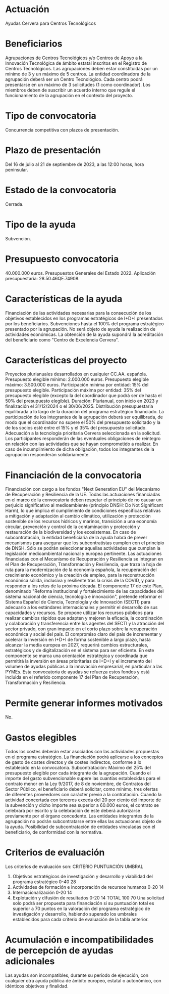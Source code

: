 # Actuación
Ayudas Cervera para Centros Tecnológicos

# Beneficiarios
Agrupaciones de Centros Tecnológicos y/o Centros de Apoyo a la Innovación Tecnológica de ámbito estatal inscritos en el Registro de Centros Tecnológicos.
Las agrupaciones deben estar constituidas por un mínimo de 3 y un máximo de 5 centros.
La entidad coordinadora de la agrupación deberá ser un Centro Tecnológico.
Cada centro podrá presentarse en un máximo de 3 solicitudes (1 como coordinador).
Los miembros deben de suscribir un acuerdo interno que regule el funcionamiento de la agrupación en el contexto del proyecto.

# Tipo de convocatoria
Concurrencia competitiva con plazos de presentación.

# Plazo de presentación
Del 16 de julio al 21 de septiembre de 2023, a las 12:00 horas, hora peninsular.

# Estado de la convocatoria
Cerrada.

# Tipo de la ayuda
Subvención.

# Presupuesto convocatoria
40.000.000 euros.
Presupuestos Generales del Estado 2022.
Aplicación presupuestaria: 28.50.46QE.74908.

# Características de la ayuda
Financiación de las actividades necesarias para la consecución de los objetivos establecidos en los programas estratégicos de I+D+I presentados por los beneficiarios.
Subvenciones hasta el 100% del programa estratégico presentado por la agrupación.
No será objeto de ayuda la realización de actividades económicas.
La obtención de la ayuda supondrá la acreditación del beneficiario como "Centro de Excelencia Cervera".

# Características del proyecto
Proyectos plurianuales desarrollados en cualquier CC.AA. española.
Presupuesto elegible mínimo: 2.000.000 euros.
Presupuesto elegible máximo: 3.500.000 euros.
Participación mínima por entidad: 15% del presupuesto elegible.
Participación máxima por entidad: 35% del presupuesto elegible (excepto la del coordinador que podrá ser de hasta el 50% del presupuesto elegible).
Duración: Plurianual, con inicio en 2023 y finalización el 31/12/2024 o el 30/06/2025.
Distribución presupuestaria equilibrada a lo largo de la duración del programa estratégico financiado.
La participación de los integrantes de la agrupación deberá ser equilibrada, de modo que el coordinador no supere el 50% del presupuesto solicitado y la de los socios esté entre el 15% y el 35% del presupuesto solicitado.
Adecuación a la tecnología prioritaria Cervera seleccionada en la solicitud.
Los participantes responderán de las eventuales obligaciones de reintegro en relación con las actividades que se hayan comprometido a realizar. En caso de incumplimiento de dicha obligación, todos los integrantes de la agrupación responderán solidariamente.

# Financiación de la convocatoria
Financiación con cargo a los fondos "Next Generation EU" del Mecanismo de Recuperación y Resiliencia de la UE.
Todas las actuaciones financiadas en el marco de la convocatoria deben respetar el principio de no causar un perjuicio significativo al medioambiente (principio DNSH: Do Not Significant Harm), lo que implica el cumplimiento de condiciones específicas relativas a mitigación y adaptación al cambio climático, utilización y protección sostenible de los recursos hídricos y marinos, transición a una economía circular, prevención y control de la contaminación y protección y restauración de la biodiversidad y los ecosistemas.
En caso de subcontratación, la entidad beneficiaria de la ayuda habrá de prever mecanismos para asegurar que los subcontratistas cumplen con el principio de DNSH.
Sólo se podrán seleccionar aquellas actividades que cumplan la legislación medioambiental nacional y europea pertinente.
Las actuaciones financiadas con el Mecanismo de Recuperación y Resiliencia se integran en el Plan de Recuperación, Transformación y Resiliencia, que traza la hoja de ruta para la modernización de la economía española, la recuperación del crecimiento económico y la creación de empleo, para la reconstrucción económica sólida, inclusiva y resiliente tras la crisis de la COVID, y para responder a los retos de la próxima década.
El componente 17 de este Plan, denominado "Reforma institucional y fortalecimiento de las capacidades del sistema nacional de ciencia, tecnología e innovación", pretende reformar el Sistema Español de Ciencia, Tecnología y de Innovación (SECTI) para adecuarlo a los estándares internacionales y permitir el desarrollo de sus capacidades y recursos. Se propone utilizar los recursos públicos para realizar cambios rápidos que adapten y mejoren la eficacia, la coordinación y colaboración y transferencia entre los agentes del SECTI y la atracción del sector privado, con gran impacto en el corto plazo sobre la recuperación económica y social del país. El compromiso claro del país de incrementar y acelerar la inversión en I+D+I de forma sostenible a largo plazo, hasta alcanzar la media europea en 2027, requerirá cambios estructurales, estratégicos y de digitalización en el sistema para ser eficiente. En este componente se marca una orientación estratégica y coordinada que permitirá la inversión en áreas prioritarias de I+D+I y el incremento del volumen de ayudas públicas a la innovación empresarial, en particular a las PYMEs.
Esta convocatoria de ayudas se refuerza estos fondos y está incluida en el referido componente 17 del Plan de Recuperación, Transformación y Resiliencia.

# Permite generar informes motivados
No.

# Gastos elegibles
Todos los costes deberán estar asociados con las actividades propuestas en el programa estratégico.
La financiación podrá aplicarse a los conceptos de gasto de costes directos y de costes indirectos, conforme a lo establecido en la convocatoria.
Subcontratación:
Máximo del 25% del presupuesto elegible por cada integrante de la agrupación.
Cuando el importe del gasto subvencionable supere las cuantías establecidas para el contrato menor en la Ley 9/2017, de 8 de noviembre, de Contratos del Sector Público, el beneficiario deberá solicitar, como mínimo, tres ofertas de diferentes proveedores con carácter previo a la contratación.
Cuando la actividad concertada con terceros exceda del 20 por ciento del importe de la subvención y dicho importe sea superior a 60.000 euros, el contrato se celebrará por escrito y la celebración de este deberá autorizarse previamente por el órgano concedente.
Las entidades integrantes de la agrupación no podrán subcontratarse entre ellas las actuaciones objeto de la ayuda.
Posibilidad de subcontratación de entidades vinculadas con el beneficiario, de conformidad con la normativa.

# Criterios de evaluación
Los criterios de evaluación son:
CRITERIO
PUNTUACIÓN
UMBRAL
1. Objetivos estratégicos de investigación y desarrollo y viabilidad del programa estratégico
0-40
28
2. Actividades de formación e incorporación de recursos humanos
0-20
14
3. Internacionalización
0-20
14
4. Explotación y difusión de resultados
0-20
14
TOTAL
100
70
Una solicitud solo podrá ser propuesta para financiación si su puntuación total es superior a 70 puntos en la valoración del programa estratégico de investigación y desarrollo, habiendo superado los umbrales establecidos para cada criterio de evaluación de la tabla anterior.

# Acumulación e incompatibilidades de percepción de ayudas adicionales
Las ayudas son incompatibles, durante su período de ejecución, con cualquier otra ayuda pública de ámbito europeo, estatal o autonómico, con idénticos objetivos y finalidad.

